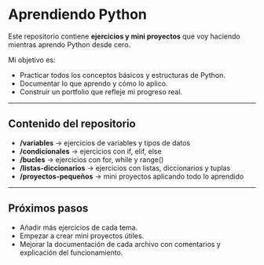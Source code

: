 # Aprendiendo Python 

Este repositorio contiene **ejercicios y mini proyectos** que voy haciendo mientras aprendo Python desde cero.

Mi objetivo es:
- Practicar todos los conceptos básicos y estructuras de Python.
- Documentar lo que aprendo y cómo lo aplico.
- Construir un portfolio que refleje mi progreso real.

---

## Contenido del repositorio

- **/variables** → ejercicios de variables y tipos de datos  
- **/condicionales** → ejercicios con if, elif, else  
- **/bucles** → ejercicios con for, while y range()  
- **/listas-diccionarios** → ejercicios con listas, diccionarios y tuplas  
- **/proyectos-pequeños** → mini proyectos aplicando todo lo aprendido  

---

## Próximos pasos

- Añadir más ejercicios de cada tema.  
- Empezar a crear mini proyectos útiles.  
- Mejorar la documentación de cada archivo con comentarios y explicación del funcionamiento.
